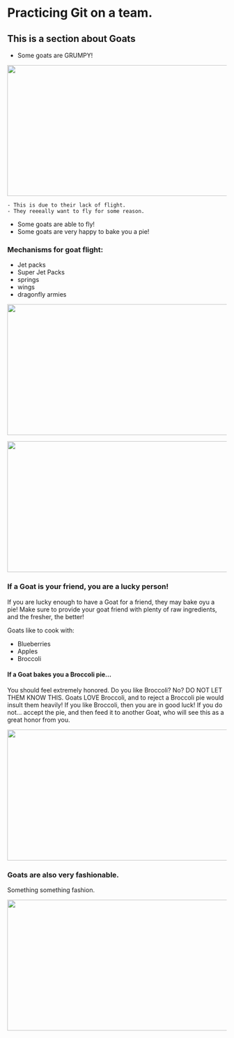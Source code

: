 # Practicing Git on a team.

## This is a section about Goats

- Some goats are GRUMPY!

[<img src="https://img.youtube.com/vi/KokBOdCQ0Is/hqdefault.jpg" width="600" height="300"
/>](https://www.youtube.com/embed/KokBOdCQ0Is)

    - This is due to their lack of flight.
    - They reeeally want to fly for some reason.
- Some goats are able to fly!
- Some goats are very happy to bake you a pie!


### Mechanisms for goat flight:

- Jet packs
- Super Jet Packs
- springs
- wings
- dragonfly armies

[<img src="https://img.youtube.com/vi/gCYSWyHDpfU/hqdefault.jpg" width="600" height="300"
/>](https://www.youtube.com/embed/gCYSWyHDpfU)


[<img src="https://img.youtube.com/vi/Ds6Qftmnt3E/hqdefault.jpg" width="600" height="300"
/>](https://www.youtube.com/embed/Ds6Qftmnt3E)



### If a Goat is your friend, you are a lucky person!

If you are lucky enough to have a Goat for a friend, they may bake oyu a pie! Make sure to provide your goat friend with plenty of raw ingredients, and the fresher, the better!

Goats like to cook with:

- Blueberries
- Apples
- Broccoli


#### If a Goat bakes you a Broccoli pie...

You should feel extremely honored. Do you like Broccoli? No? DO NOT LET THEM KNOW THIS. Goats LOVE Broccoli, and to reject a Broccoli pie would insult them heavily! If you like Broccoli, then you are in good luck! If you do not... accept the pie, and then feed it to another Goat, who will see this as a great honor from you.

[<img src="https://img.youtube.com/vi/Q1z0EQeWxkw/hqdefault.jpg" width="600" height="300"
/>](https://www.youtube.com/embed/Q1z0EQeWxkw)


### Goats are also very fashionable.

Something something fashion.

[<img src="https://img.youtube.com/vi/SC4pZ9N95dI/hqdefault.jpg" width="600" height="300"
/>](https://www.youtube.com/embed/SC4pZ9N95dI)
